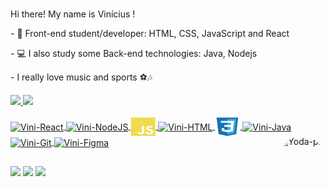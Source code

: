  
 <div style="display: inline_block"><br>
  <p>Hi there! My name is Vinícius !
 </div>

 <p>- 🔭 Front-end student/developer: HTML, CSS, JavaScript and React </p>
  <p>- 💻 I also study some Back-end technologies: Java, Nodejs </p>
 <p>- I really love music and sports ⚽🎶 </p>

<div align="center" style="display: flex"><br>
  <a href="https://github.com/ViniciusdePSouza">
 <img height="180em" src="https://github-readme-stats.vercel.app/api?username=ViniciusdePSouza&show_icons=true&theme=chartreuse-dark&include_all_commits=true&count_private=true"/>
  <img height="180rem" src="https://github-readme-stats.vercel.app/api/top-langs/?username=ViniciusdePSouza&layout=compact&langs_count=7&theme=chartreuse-dark"/>
</div>

<div style="display: inline_block"><br>
  <img align="center" alt="Vini-React" height="30" width="40" src="https://cdn.jsdelivr.net/gh/devicons/devicon/icons/react/react-original.svg">
  <img align="center" alt="Vini-NodeJS" height="30" width="40" src="https://cdn.jsdelivr.net/gh/devicons/devicon/icons/nodejs/nodejs-original.svg" >
  <img align="center" alt="Vini-Js" height="30" width="40" src="https://raw.githubusercontent.com/devicons/devicon/master/icons/javascript/javascript-plain.svg">
  <img align="center" alt="Vini-HTML" height="30" width="40"src="https://cdn.jsdelivr.net/gh/devicons/devicon/icons/html5/html5-original.svg">
  <img align="center" alt="Vini-CSS" height="30" width="40" src="https://raw.githubusercontent.com/devicons/devicon/master/icons/css3/css3-original.svg">
  <img align="center" alt="Vini-Java" height="30" width="40" src="https://cdn.jsdelivr.net/gh/devicons/devicon/icons/java/java-original.svg">
  <img align="center" alt="Vini-Git" height="30" width="40" src="https://cdn.jsdelivr.net/gh/devicons/devicon/icons/git/git-original.svg" >
  <img align="center" alt="Vini-Figma" height="30" width="40" src="https://cdn.jsdelivr.net/gh/devicons/devicon/icons/figma/figma-original.svg" />
  <img align="right" alt="Yoda-pic" height="150" style="border-radius:50px;" src="https://camo.githubusercontent.com/335d3ff99067cf0f11ff6857c797814d1f40964024eaaa990354ad1854a7191b/68747470733a2f2f6d656469612e74656e6f722e636f6d2f696d616765732f34663230616637356633323838373338346161623765343963333735333761652f74656e6f722e676966">
</div>

##
<div> 
  <a href="https://instagram.com/vinisouza.mp3" target="_blank"><img src="https://img.shields.io/badge/-Instagram-%23E4405F?style=for-the-badge&logo=instagram&logoColor=white" target="_blank"></a>
  <a href = "mailto:dev.souzavinicius@gmail.com" target="_blank"><img src="https://img.shields.io/badge/-Gmail-%23333?style=for-the-badge&logo=gmail&logoColor=white" target="_blank"></a>
  <a href="https://www.linkedin.com/in/viniciuspsouza01" target="_blank"><img src="https://img.shields.io/badge/-LinkedIn-%230077B5?style=for-the-badge&logo=linkedin&logoColor=white" target="_blank"></a> 
</div>

